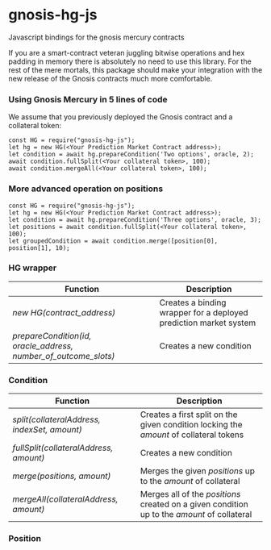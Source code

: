 # gnosis-hg-js
Javascript bindings for the gnosis mercury contracts

If you are a smart-contract veteran juggling bitwise operations and hex padding in memory there is absolutely no need
to use this library. For the rest of the mere mortals, this package should make your integration with the new release
of the Gnosis contracts much more comfortable.

### Using Gnosis Mercury in 5 lines of code

We assume that you previously deployed the Gnosis contract and a collateral token:

    const HG = require("gnosis-hg-js");
    let hg = new HG(<Your Prediction Market Contract address>);
    let condition = await hg.prepareCondition('Two options', oracle, 2);
    await condition.fullSplit(<Your collateral token>, 100);
    await condition.mergeAll(<Your collateral token>, 100);

### More advanced operation on positions
    const HG = require("gnosis-hg-js");
    let hg = new HG(<Your Prediction Market Contract address>);
    let condition = await hg.prepareCondition('Three options', oracle, 3);
    let positions = await condition.fullSplit(<Your collateral token>, 100);
    let groupedCondition = await condition.merge([position[0], position[1], 10);

### HG wrapper

| Function | Description |
| --- | --- |
| _new HG(contract_address)_ | Creates a binding wrapper for a deployed prediction market system |
| _prepareCondition(id, oracle_address, number_of_outcome_slots)_ | Creates a new condition |

### Condition

| Function | Description |
| --- | --- |
| _split(collateralAddress, indexSet, amount)_ | Creates a first split on the given condition locking the _amount_ of collateral tokens |
| _fullSplit(collateralAddress, amount)_ | Creates a new condition |
| _merge(positions, amount)_ | Merges the given _positions_ up to the _amount_ of collateral|
| _mergeAll(collateralAddress, amount)_ | Merges all of the _positions_ created on a given condition up to the _amount_ of collateral |


### Position

